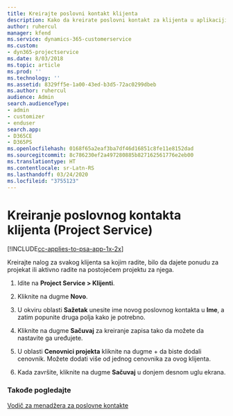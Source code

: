 ```yaml
---
title: Kreirajte poslovni kontakt klijenta
description: Kako da kreirate poslovni kontakt za klijenta u aplikaciji Project Service
author: ruhercul
manager: kfend
ms.service: dynamics-365-customerservice
ms.custom:
- dyn365-projectservice
ms.date: 8/03/2018
ms.topic: article
ms.prod: ''
ms.technology: ''
ms.assetid: 8329ff5e-1a00-43ed-b3d5-72ac0299dbeb
ms.author: ruhercul
audience: Admin
search.audienceType:
- admin
- customizer
- enduser
search.app:
- D365CE
- D365PS
ms.openlocfilehash: 0168f65a2eaf3ba7df46d16851c8fe11e8152dad
ms.sourcegitcommit: 8c786230ef2a497280885b827162561776e2eb00
ms.translationtype: HT
ms.contentlocale: sr-Latn-RS
ms.lasthandoff: 03/24/2020
ms.locfileid: "3755123"
---
```

# <a name="create-a-customer-account-project-service"></a>Kreiranje poslovnog kontakta klijenta (Project Service)

[!INCLUDE[cc-applies-to-psa-app-1x-2x](../includes/cc-applies-to-psa-app-1x-2x.md)]

Kreirajte nalog za svakog klijenta sa kojim radite, bilo da dajete ponudu za projekat ili aktivno radite na postojećem projektu za njega.  
  
1.  Idite na **Project Service > Klijenti**.  
  
2.  Kliknite na dugme **Novo**.  
  
3.  U okviru oblasti **Sažetak** unesite ime novog poslovnog kontakta u **Ime**, a zatim popunite druga polja kako je potrebno.  
  
4.  Kliknite na dugme **Sačuvaj** za kreiranje zapisa tako da možete da nastavite ga uređujete.  
  
5.  U oblasti **Cenovnici projekta** kliknite na dugme + da biste dodali cenovnik. Možete dodati više od jednog cenovnika za ovog klijenta.  
  
6.  Kada završite, kliknite na dugme **Sačuvaj** u donjem desnom uglu ekrana.  
  
### <a name="see-also"></a>Takođe pogledajte  
 [Vodič za menadžera za poslovne kontakte](../project-service/account-manager-guide.md)
